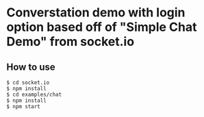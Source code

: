 
# Converstation demo with login option based off of "Simple Chat Demo" from socket.io



## How to use

```
$ cd socket.io
$ npm install
$ cd examples/chat
$ npm install
$ npm start
```
